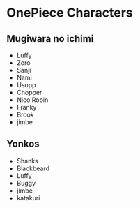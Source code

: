 # OnePiece Characters

## Mugiwara no ichimi
-  Luffy
-  Zoro
-  Sanji
-  Nami
-  Usopp
-  Chopper
-  Nico Robin
-  Franky
-  Brook
-  jimbe
  
   

## Yonkos
-  Shanks
-  Blackbeard
-  Luffy
-  Buggy
-  jimbe
-  katakuri

